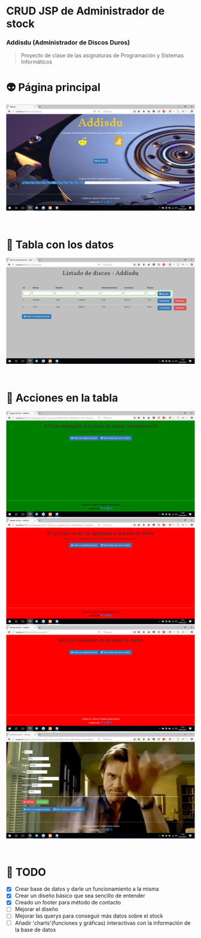 # CRUD JSP de Administrador de stock
### Addisdu (Administrador de Discos Duros)

> Proyecto de clase de las asignaturas de Programación y Sistemas Informáticos

# 👽 Página principal
![Página de inicio](capturas/index.png)

<br>

# 🚀 Tabla con los datos

![](capturas/tabla.png)

<br>

# 🚦 Acciones en la tabla

![](capturas/agregado.png)
![](capturas/malagregado.png)
![](capturas/eliminado.png)
![](capturas/modificar.png)

<br>

# 🎨 TODO

- [X] Crear base de datos y darle un funcionamiento a la misma
- [X] Crear un diseño básico que sea sencillo de entender
- [X] Creado un footer para método de contacto
- [ ] Mejorar el diseño
- [ ] Mejorar las querys para conseguir más datos sobre el stock
- [ ] Añadir 'charts'(funciones y gráficas) interactivas con la información de la base de datos
